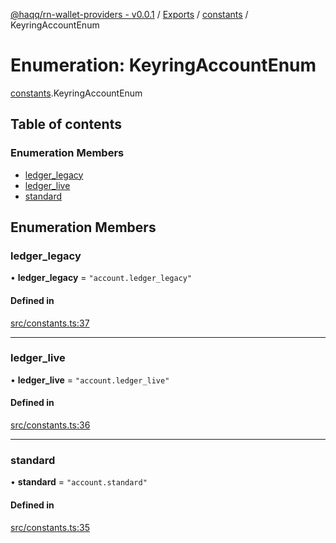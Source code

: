 [@haqq/rn-wallet-providers - v0.0.1](../README.md) / [Exports](../modules.md) / [constants](../modules/constants.md) / KeyringAccountEnum

# Enumeration: KeyringAccountEnum

[constants](../modules/constants.md).KeyringAccountEnum

## Table of contents

### Enumeration Members

- [ledger\_legacy](constants.KeyringAccountEnum.md#ledger_legacy)
- [ledger\_live](constants.KeyringAccountEnum.md#ledger_live)
- [standard](constants.KeyringAccountEnum.md#standard)

## Enumeration Members

### ledger\_legacy

• **ledger\_legacy** = ``"account.ledger_legacy"``

#### Defined in

[src/constants.ts:37](https://github.com/haqq-network/haqq-rn-wallet-providers/blob/7850de5/src/constants.ts#L37)

___

### ledger\_live

• **ledger\_live** = ``"account.ledger_live"``

#### Defined in

[src/constants.ts:36](https://github.com/haqq-network/haqq-rn-wallet-providers/blob/7850de5/src/constants.ts#L36)

___

### standard

• **standard** = ``"account.standard"``

#### Defined in

[src/constants.ts:35](https://github.com/haqq-network/haqq-rn-wallet-providers/blob/7850de5/src/constants.ts#L35)
